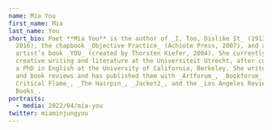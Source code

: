 ```yaml
---
name: Mia You
first_name: Mia
last_name: You
short_bio: Poet **Mia You** is the author of _I, Too, Dislike It_ (1913 Press,
  2016), the chapbook _Objective Practice_ (Achiote Press, 2007), and an
  artist’s book _YOU_ (created by Thorsten Kiefer, 2004). She currently teaches
  creative writing and literature at the Universiteit Utrecht, after completing
  a PhD in English at the University of California, Berkeley. She writes essays
  and book reviews and has published them with _Artforum_, _Bookforum_, _The
  Critical Flame_, _The Hairpin_, _Jacket2_, and the _Los Angeles Review of
  Books_.
portraits:
  - media: 2022/04/mia-you
twitter: miaminjungyou
---
```


